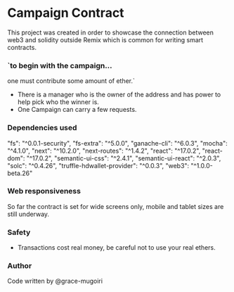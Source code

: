 # Campaign Contract

This project was created in order to showcase the connection between web3 and solidity outside Remix which is common for writing smart contracts.


### `to begin with the campaign...
  one must contribute some amount of ether.`
  - There is a manager who is the owner of the address and has power to help pick who the winner is.
  - One Campaign can carry a few requests.
### Dependencies used

  "fs": "^0.0.1-security",
    "fs-extra": "^5.0.0",
    "ganache-cli": "^6.0.3",
    "mocha": "^4.1.0",
    "next": "^10.2.0",
    "next-routes": "^1.4.2",
    "react": "^17.0.2",
    "react-dom": "^17.0.2",
    "semantic-ui-css": "^2.4.1",
    "semantic-ui-react": "^2.0.3",
    "solc": "^0.4.26",
    "truffle-hdwallet-provider": "^0.0.3",
    "web3": "^1.0.0-beta.26"


### Web responsiveness

So far the contract is set for wide screens only, mobile and tablet sizes are still underway.

### Safety
- Transactions cost real money, be careful not to use your real ethers.

### Author
Code written by @grace-mugoiri
